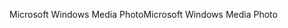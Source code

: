 <span data-ttu-id="5924c-101">Microsoft Windows Media Photo</span><span class="sxs-lookup"><span data-stu-id="5924c-101">Microsoft Windows Media Photo</span></span>
